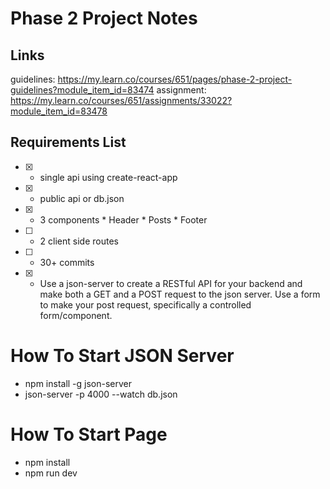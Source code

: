 # Phase 2 Project Notes

## Links
guidelines: https://my.learn.co/courses/651/pages/phase-2-project-guidelines?module_item_id=83474
assignment: https://my.learn.co/courses/651/assignments/33022?module_item_id=83478

## Requirements List
- [X] - single api using create-react-app
- [X] - public api or db.json
- [X] - 3 components
        * Header
        * Posts
        * Footer
- [ ] - 2 client side routes
- [ ] - 30+ commits
- [X] - Use a json-server to create a RESTful API for your backend and make both a GET and a POST request to the json server. Use a 
        form to make your post request, specifically a controlled form/component. 

# How To Start JSON Server
- npm install -g json-server
- json-server -p 4000 --watch db.json

# How To Start Page
- npm install
- npm run dev